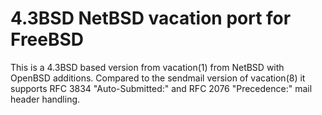 # 4.3BSD NetBSD vacation port for FreeBSD

This is a 4.3BSD based version from vacation(1) from NetBSD with OpenBSD
additions. Compared to the sendmail version of vacation(8) it supports
RFC 3834 "Auto-Submitted:" and RFC 2076 "Precedence:" mail header handling.

